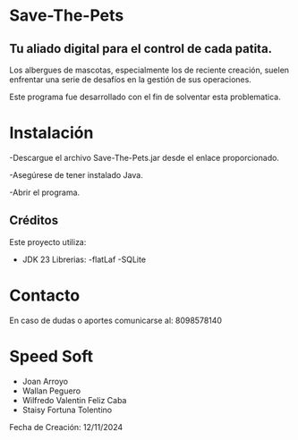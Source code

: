 # Save-The-Pets 
## Tu aliado digital para el control de cada patita.

Los albergues de mascotas, especialmente los de reciente creación, suelen enfrentar una serie de desafíos en la gestión de sus operaciones. 

Este programa fue desarrollado con el fin de solventar esta problematica.

# Instalación 
-Descargue el archivo Save-The-Pets.jar desde el enlace proporcionado. 

-Asegúrese de tener instalado Java. 

-Abrir el programa. 


## Créditos
Este proyecto utiliza:
- JDK 23
Librerias:
-flatLaf
-SQLite  

# Contacto
En caso de dudas o aportes comunicarse al:
8098578140
 

# Speed Soft 

- Joan Arroyo 
- Wallan Peguero 
- Wilfredo Valentin Feliz Caba 
- Staisy Fortuna Tolentino 

Fecha de Creación: 12/11/2024 
